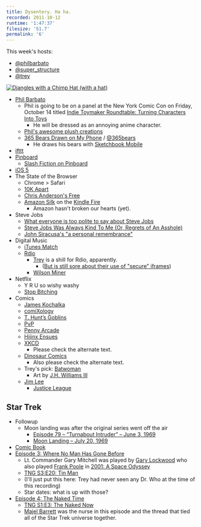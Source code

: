 ```yaml
---
title: Dysentery. Ha ha.
recorded: 2011-10-12
runtime: '1:47:37'
filesize: '51.7'
permalink: '6'
---
```


This week's hosts:

- [@philbarbato](https://twitter.com/philbarbato)
- [@super_structure](https://twitter.com/super_structure)
- [@trey](https://twitter.com/trey)

[![Djangles with a Chimp Hat (with a hat)](http://jawgrind.s3.amazonaws.com/Jawgrind-Episode-6.jpg)](http://instagr.am/p/P92WL/)

- [Phil Barbato](https://twitter.com/philbarbato)
    - Phil is going to be on a panel at the New York Comic Con on Friday, October 14 titled [Indie Toymaker Roundtable: Turning Characters Into Toys](http://nycc11.mapyourshow.com/5_0/sessions/sessiondetails.cfm?ScheduledSessionID=1BA8)
        - He will be dressed as an annoying anime character.
    - [Phil's awesome plush creations](http://www.etsy.com/shop/philbarbato)
    - [365 Bears Drawn on My Phone](http://threesixtyfivebears.com/) / [@365bears](https://twitter.com/365bears)
        - He draws his bears with [Sketchbook Mobile](http://itunes.apple.com/us/app/sketchbook-mobile/id327375467?mt=8)
- [ifttt](http://ifttt.com/)
- [Pinboard](http://pinboard.in/)
    - [Slash Fiction on Pinboard](http://blog.pinboard.in/2011/10/the_fans_are_all_right/)
- [iOS 5](http://daringfireball.net/linked/2011/10/13/moren-ios-5)
- The State of the Browser
    - Chrome > Safari
    - [10K Apart](http://10k.aneventapart.com/)
    - [Chris Anderson's Free](http://www.amazon.com/dp/1401322905)
    - [Amazon Silk](http://amazon.com/silk) on the [Kindle Fire](http://www.amazon.com/gp/product/B0051VVOB2)
        - Amazon hasn't broken our hearts (yet).
- Steve Jobs
    - [What everyone is too polite to say about Steve Jobs](http://gawker.com/5847344/what-everyone-is-too-polite-to-say-about-steve-jobs)
    - [Steve Jobs Was Always Kind To Me (Or, Regrets of An Asshole)](http://thewirecutter.com/2011/10/steve-jobs-was-always-kind-to-me-or-regrets-of-an-asshole/)
    - [John Siracusa's "a personal remembrance"](http://arstechnica.com/staff/fatbits/2011/10/steve-jobs-a-personal-remembrance.ars)
- Digital Music
    - [iTunes Match](http://www.apple.com/icloud/features/)
    - [Rdio](http://rdio.com)
        - [Trey](http://www.rdio.com/people/trey/) is a shill for Rdio, apparently.
            - ([But is still sore about their use of "secure" iframes](http://trey.cc/post/674124584/website-security-anti-patterns))
        - [Wilson Miner](http://www.wilsonminer.com/)
- Netflix
    - Y R U so wishy washy
    - [Stop Bitching](http://mlkshk.com/p/879T)
- Comics
    - [James Kochalka](http://americanelf.com)
    - [comiXology](http://www.comixology.com/)
    - [T. Hunt’s Goblins](http://www.goblinscomic.com/)
    - [PvP](http://www.pvponline.com/)
    - [Penny Arcade](http://www.penny-arcade.com/)
    - [Hijinx Ensues](http://hijinksensue.com/)
    - [XKCD](http://xkcd.com/)
        - Please check the alternate text.
    - [Dinosaur Comics](http://www.qwantz.com/)
        - Also please check the alternate text.
    - Trey's pick: [Batwoman](http://www.comixology.com/sku/JUL110213/Batwoman-2011-1)
        - Art by [J.H. Williams III](http://www.jhwilliams3.com/)
    - [Jim Lee](http://en.wikipedia.org/wiki/Jim_Lee)
        - [Justice League](http://www.comixology.com/sku/JUL110187/Justice-League-1)

## Star Trek

- Followup
    - Moon landing was after the original series went off the air
        - [Episode 79 – “Turnabout Intruder” – June 3, 1969](http://en.wikipedia.org/wiki/List_of_Star_Trek:_The_Original_Series_episodes#ep79)
        - [Moon Landing – July 20, 1969](http://en.wikipedia.org/wiki/Moon_landing)
- [Comic Book](http://www.comixology.com/sku/JUL110308/Star-Trek-Ongoing-1)
- [Episode 3: Where No Man Has Gone Before](http://en.wikipedia.org/wiki/Where_No_Man_Has_Gone_Before)
    - Lt. Commander Gary Mitchell was played by [Gary Lockwood](http://en.wikipedia.org/wiki/Gary_Lockwood) who also played [Frank Poole](http://en.wikipedia.org/wiki/Frank_Poole) in [2001: A Space Odyssey](http://en.wikipedia.org/wiki/2001:_A_Space_Odyssey_(film))
    - [TNG S3:E20: Tin Man](http://en.wikipedia.org/wiki/Tin_Man_(Star_Trek:_The_Next_Generation))
    - (I'll just put this here: Trey had never seen any Dr. Who at the time of this recording)
    - Star dates: what is up with those?
- [Episode 4: The Naked Time](http://en.wikipedia.org/wiki/The_Naked_Time)
    - [TNG S1:E3: The Naked Now](http://en.wikipedia.org/wiki/The_Naked_Now)
    - [Majel Barrett](http://en.wikipedia.org/wiki/Majel_Barrett) was the nurse in this episode and the thread that tied all of the Star Trek universe together.
